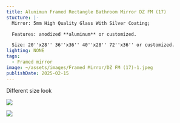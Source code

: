 ```yaml
---
title: Alunimun Framed Rectangle Bathroom Mirror DZ FM (17)
stucture: |-
  Mirror: 5mm High Quality Glass With Silver Coating;

  Features: anodized **aluminum** or customized.

  Size: 20''x28'' 36''x36'' 40''x28'' 72''x36'' or customized.
lighting: NONE
tags:
  - Framed mirror
image: ~/assets/images/Framed Mirror/DZ FM (17)-1.jpeg
publishDate: 2025-02-15
---
```

Different size look

![](~/assets/images/Framed%20Mirror/DZ%20FM%20(17)-2.jpeg)

![](~/assets/images/Framed%20Mirror/DZ%20FM%20(17)-3.jpeg)